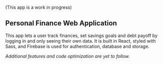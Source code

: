 (This app is a work in progress)

## Personal Finance Web Application

This app lets a user track finances, set savings goals and debt payoff by logging in and only seeing their own data.
It is built in React, styled with Sass, and Firebase is used for authentication, database and storage.

*Additional features and code optimization are yet to follow.*
